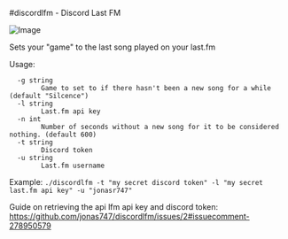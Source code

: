 #discordlfm - Discord Last FM 

![Image](https://dl.dropboxusercontent.com/u/17487167/keep/1476569294.png)

Sets your "game" to the last song played on your last.fm

Usage:
```
  -g string
        Game to set to if there hasn't been a new song for a while (default "Silcence")
  -l string
        Last.fm api key
  -n int
        Number of seconds without a new song for it to be considered nothing. (default 600)
  -t string
        Discord token
  -u string
        Last.fm username
```

Example: `./discordlfm -t "my secret discord token" -l "my secret last.fm api key" -u "jonasr747"`

Guide on retrieving the api lfm api key and discord token: https://github.com/jonas747/discordlfm/issues/2#issuecomment-278950579
